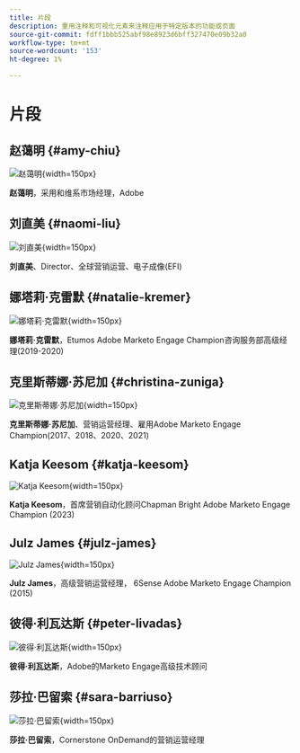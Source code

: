 ```yaml
---
title: 片段
description: 重用注释和可视化元素来注释应用于特定版本的功能或页面
source-git-commit: fdff1bbb525abf98e8923d6bff327470e09b32a0
workflow-type: tm+mt
source-wordcount: '153'
ht-degree: 1%

---
```


# 片段

## 赵蔼明 {#amy-chiu}

![赵蔼明](/help/marketo-tutorial-implementing-new-instance/assets/amy-chiu.png){width=150px}

**赵蔼明**，采用和维系市场经理，Adobe

## 刘直美 {#naomi-liu}

![刘直美](/help/marketo-tutorial-implementing-new-instance/assets/naomi-liu.png){width=150px}

**刘直美**、Director、全球营销运营、电子成像(EFI)

## 娜塔莉·克雷默 {#natalie-kremer}

![娜塔莉·克雷默](/help/marketo-tutorial-implementing-new-instance/assets/natalie-kremer.png){width=150px}

**娜塔莉·克雷默**，Etumos Adobe Marketo Engage Champion咨询服务部高级经理(2019-2020)

## 克里斯蒂娜·苏尼加 {#christina-zuniga}

![克里斯蒂娜·苏尼加](/help/marketo-tutorial-implementing-new-instance/assets/christina-zuniga.png){width=150px}

**克里斯蒂娜·苏尼加**、营销运营经理、雇用Adobe Marketo Engage Champion(2017、2018、2020、2021)

## Katja Keesom {#katja-keesom}

![Katja Keesom](/help/marketo-tutorial-implementing-new-instance/assets/katja-keesom.png){width=150px}

**Katja Keesom**，首席营销自动化顾问Chapman Bright Adobe Marketo Engage Champion (2023)

## Julz James {#julz-james}

![Julz James](/help/marketo-tutorial-implementing-new-instance/assets/julz-james.png){width=150px}

**Julz James**，高级营销运营经理， 6Sense Adobe Marketo Engage Champion (2015)

## 彼得·利瓦达斯 {#peter-livadas}

![彼得·利瓦达斯](/help/marketo-tutorial-implementing-new-instance/assets/peter_livadas.png){width=150px}

**彼得·利瓦达斯**，Adobe的Marketo Engage高级技术顾问

## 莎拉·巴留索 {#sara-barriuso}

![莎拉·巴留索](/help/marketo-tutorial-implementing-new-instance/assets/sara_barriuso.png){width=150px}

**莎拉·巴留索**，Cornerstone OnDemand的营销运营经理
